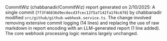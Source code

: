 CommitWiz (chabbanadir/CommitWiz) report generated on 2/10/2025:  A single commit (`7f3f46836d9ec6ecd3fcec12f5a7142fa1f6c676`) by chabbanadir modified `src/github/github-webhook.service.ts`.  The change involved removing extensive commit logging (14 lines) and replacing the use of raw markdown in report encoding with an LLM-generated report (1 line added).  The core webhook processing logic remains largely unchanged.
